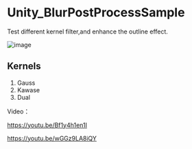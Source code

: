 # Unity_BlurPostProcessSample
Test different kernel filter,and enhance the outline effect.

![image](https://github.com/vux427/Unity_BlurPostProcessSample/blob/master/messageImage_1530386447050.jpg)

## Kernels 
1. Gauss
2. Kawase
3. Dual

Video：

https://youtu.be/Bf1y4h1en1I

https://youtu.be/wGGz9LA8iQY

